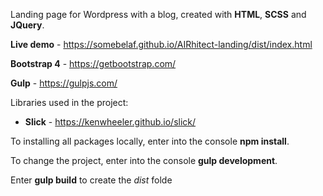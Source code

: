 Landing page for Wordpress with a blog, сreated with **HTML**, **SCSS** and **JQuery**.

**Live demo** - https://somebelaf.github.io/AIRhitect-landing/dist/index.html

**Bootstrap 4** - https://getbootstrap.com/

**Gulp** - https://gulpjs.com/

Libraries used in the project:

- **Slick** - https://kenwheeler.github.io/slick/

To installing all packages locally, enter into the console **npm install**.

To change the project, enter into the console **gulp development**.

Enter **gulp build** to create the _dist_ folde
